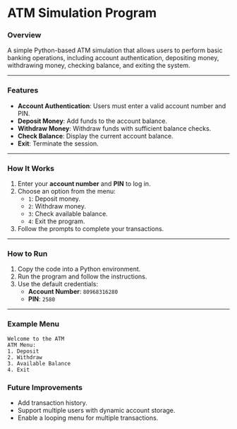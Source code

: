 # **ATM Simulation Program**

### **Overview**
A simple Python-based ATM simulation that allows users to perform basic banking operations, including account authentication, depositing money, withdrawing money, checking balance, and exiting the system.

---

### **Features**
- **Account Authentication**: Users must enter a valid account number and PIN.
- **Deposit Money**: Add funds to the account balance.
- **Withdraw Money**: Withdraw funds with sufficient balance checks.
- **Check Balance**: Display the current account balance.
- **Exit**: Terminate the session.

---

### **How It Works**
1. Enter your **account number** and **PIN** to log in.
2. Choose an option from the menu:
   - `1`: Deposit money.
   - `2`: Withdraw money.
   - `3`: Check available balance.
   - `4`: Exit the program.
3. Follow the prompts to complete your transactions.

---

### **How to Run**
1. Copy the code into a Python environment.
2. Run the program and follow the instructions.
3. Use the default credentials:
   - **Account Number**: `80968316280`
   - **PIN**: `2580`

---

### **Example Menu**
```plaintext
Welcome to the ATM
ATM Menu:
1. Deposit
2. Withdraw
3. Available Balance
4. Exit
```



### **Future Improvements**
- Add transaction history.
- Support multiple users with dynamic account storage.
- Enable a looping menu for multiple transactions.

